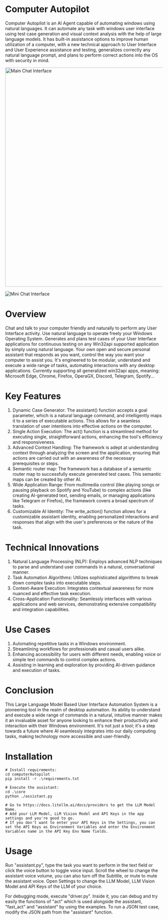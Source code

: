 # Computer Autopilot
Computer Autopilot is an AI Agent capable of automating windows using natural languages. It can automate any task with windows user interface using test case generation and visual context analysis with the help of large language models. It has built-in assistance options to improve human utilization of a computer, with a new technical approach to User Interface and User Experience assistance and testing, generalizes correctly any natural language prompt, and plans to perform correct actions into the OS with security in mind.

<img src="https://github.com/user-attachments/assets/0e64a0f5-6a82-4c17-b518-6f0bf18eb915" alt="Main Chat Interface" width="700" style="display: block; margin: 0 auto"/>

![Mini Chat Interface](https://github.com/user-attachments/assets/7a321b3b-bb93-4f71-b8cd-ff6be39ab2fd)

# Overview
Chat and talk to your computer friendly and naturally to perform any User Interface activity.
Use natural language to operate freely your Windows Operating System.
Generates and plans test cases of your User Interface applications for continuous testing on any Win32api supported application by simply using natural language.
Your own open and secure personal assistant that responds as you want, control the way you want your computer to assist you.
It's engineered to be modular, understand and execute a wide range of tasks, automating interactions with any desktop applications.
Currently supporting all generalized win32api apps, meaning: Microsoft Edge, Chrome, Firefox, OperaGX, Discord, Telegram, Spotify...

# Key Features
1. Dynamic Case Generator: The assistant() function accepts a goal parameter, which is a natural language command, and intelligently maps it to a series of executable actions. This allows for a seamless translation of user intentions into effective actions on the computer.
2. Single Action Execution:
The act() function is a streamlined method for executing single, straightforward actions, enhancing the tool's efficiency and responsiveness.
3. Advanced Context Handling: The framework is adept at understanding context through analyzing the screen and the application, ensuring that actions are carried out with an awareness of the necessary prerequisites or steps.
4. Semantic router map: The framework has a database of a semantic router map to successfully execute generated test cases. This semantic maps can be created by other AI.
5. Wide Application Range: From multimedia control (like playing songs or pausing playback on Spotify and YouTube) to complex actions (like creating AI-generated text, sending emails, or managing applications like Telegram or Firefox), the framework covers a broad spectrum of tasks.
6. Customizable AI Identity: The write_action() function allows for a customizable assistant identity, enabling personalized interactions and responses that align with the user's preferences or the nature of the task.

# Technical Innovations
1. Natural Language Processing (NLP): Employs advanced NLP techniques to parse and understand user commands in a natural, conversational manner.
2. Task Automation Algorithms: Utilizes sophisticated algorithms to break down complex tasks into executable steps.
3. Context-Aware Execution: Integrates contextual awareness for more nuanced and effective task execution.
4. Cross-Application Functionality: Seamlessly interfaces with various applications and web services, demonstrating extensive compatibility and integration capabilities.

# Use Cases
1. Automating repetitive tasks in a Windows environment.
2. Streamlining workflows for professionals and casual users alike.
3. Enhancing accessibility for users with different needs, enabling voice or simple text commands to control complex actions.
4. Assisting in learning and exploration by providing AI-driven guidance and execution of tasks.

# Conclusion
This Large Language Model Based User Interface Automation System is a pioneering tool in the realm of desktop automation. Its ability to understand and execute a wide range of commands in a natural, intuitive manner makes it an invaluable asset for anyone looking to enhance their productivity and interaction with their Windows environment. It's not just a tool; it's a step towards a future where AI seamlessly integrates into our daily computing tasks, making technology more accessible and user-friendly.

# Installation
```
# Install requirements:
cd computerAutopilot
pip install -r .\requirements.txt

# Execute the assistant:
cd .\core
python ./assistant.py

# Go to https://docs.litellm.ai/docs/providers to get the LLM Model Name.
# Add your LLM Model, LLM Vision Model and API Keys in the app settings and you're good to go.
# If you don't want to enter your API Keys in the Settings, you can set the API Keys as Environment Variables and enter the Environment Variables name in the API Key Env Name fields.
```

# Usage
Run "assistant.py", type the task you want to perform in the text field or click the voice button to toggle voice input. Scroll the wheel to change the assistant voice volume, you can also turn off the Subtitle, or mute to mute the assistant voice. Open Settings to change the LLM Model, LLM Vision Model and API Keys of the LLM of your choice.

For debugging mode, execute "driver.py". Inside it, you can debug and try easily the functions of "act" which is used alongside the assistant, "fast_act" and "assistant" by using the examples.
To run a JSON test case, modify the JSON path from the "assistant" function.
